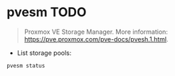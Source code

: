 # pvesm TODO

> Proxmox VE Storage Manager.
> More information: <https://pve.proxmox.com/pve-docs/pvesh.1.html>.

- List storage pools:

`pvesm status`
